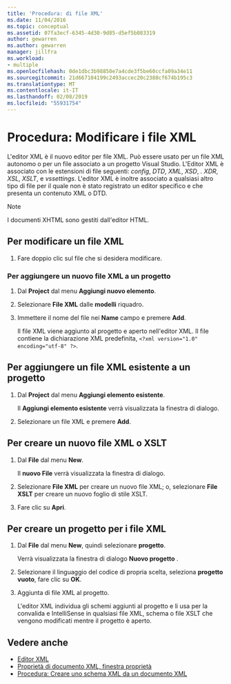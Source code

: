 ```yaml
---
title: 'Procedura: di file XML'
ms.date: 11/04/2016
ms.topic: conceptual
ms.assetid: 07fa3ecf-6345-4d30-9d85-d5ef5b083319
author: gewarren
ms.author: gewarren
manager: jillfra
ms.workload:
- multiple
ms.openlocfilehash: 0de1dbc3b98850e7a4cde3f5be60ccfa09a34e11
ms.sourcegitcommit: 21d667104199c2493accec20c2388cf674b195c3
ms.translationtype: MT
ms.contentlocale: it-IT
ms.lasthandoff: 02/08/2019
ms.locfileid: "55931754"
---
```

# <a name="how-to-edit-xml-files"></a>Procedura: Modificare i file XML

L'editor XML è il nuovo editor per file XML. Può essere usato per un file XML autonomo o per un file associato a un progetto Visual Studio. L'Editor XML è associato con le estensioni di file seguenti: *config*, *DTD*, *XML*, *XSD*, *. XDR*, *XSL*, *XSLT*, e *vssettings*. L'editor XML è inoltre associato a qualsiasi altro tipo di file per il quale non è stato registrato un editor specifico e che presenta un contenuto XML o DTD.

> [!NOTE]
> I documenti XHTML sono gestiti dall'editor HTML.

## <a name="to-edit-an-xml-file"></a>Per modificare un file XML

1.  Fare doppio clic sul file che si desidera modificare.

### <a name="to-add-a-new-xml-file-to-a-project"></a>Per aggiungere un nuovo file XML a un progetto

1.  Dal **Project** dal menu **Aggiungi nuovo elemento**.

2.  Selezionare **File XML** dalle **modelli** riquadro.

3.  Immettere il nome del file nei **Name** campo e premere **Add**.

     Il file XML viene aggiunto al progetto e aperto nell'editor XML. Il file contiene la dichiarazione XML predefinita, `<?xml version="1.0" encoding="utf-8" ?>`.

## <a name="to-add-an-existing-xml-file-to-a-project"></a>Per aggiungere un file XML esistente a un progetto

1.  Dal **Project** dal menu **Aggiungi elemento esistente**.

     Il **Aggiungi elemento esistente** verrà visualizzata la finestra di dialogo.

2.  Selezionare un file XML e premere **Add**.

## <a name="to-create-a-new-xml-or-xslt-file"></a>Per creare un nuovo file XML o XSLT

1.  Dal **File** dal menu **New**.

     Il **nuovo File** verrà visualizzata la finestra di dialogo.

2.  Selezionare **File XML** per creare un nuovo file XML; o, selezionare **File XSLT** per creare un nuovo foglio di stile XSLT.

3.  Fare clic su **Apri**.

## <a name="to-create-a-project-for-xml-files"></a>Per creare un progetto per i file XML

1.  Dal **File** dal menu **New**, quindi selezionare **progetto**.

     Verrà visualizzata la finestra di dialogo **Nuovo progetto** .

2.  Selezionare il linguaggio del codice di propria scelta, seleziona **progetto vuoto**, fare clic su **OK**.

3.  Aggiunta di file XML al progetto.

     L'editor XML individua gli schemi aggiunti al progetto e li usa per la convalida e IntelliSense in qualsiasi file XML, schema o file XSLT che vengono modificati mentre il progetto è aperto.

## <a name="see-also"></a>Vedere anche

- [Editor XML](../xml-tools/xml-editor.md)
- [Proprietà di documento XML, finestra proprietà](../xml-tools/xml-document-properties-properties-window.md)
- [Procedura: Creare uno schema XML da un documento XML](../xml-tools/how-to-create-an-xml-schema-from-an-xml-document.md)